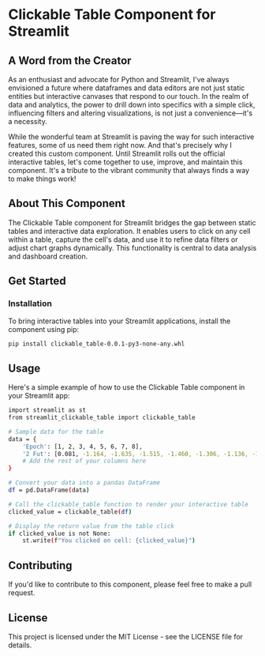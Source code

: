 # Clickable Table Component for Streamlit

## A Word from the Creator

As an enthusiast and advocate for Python and Streamlit, I've always envisioned a future where dataframes and data editors are not just static entities but interactive canvases that respond to our touch. In the realm of data and analytics, the power to drill down into specifics with a simple click, influencing filters and altering visualizations, is not just a convenience—it's a necessity.

While the wonderful team at Streamlit is paving the way for such interactive features, some of us need them right now. And that's precisely why I created this custom component. Until Streamlit rolls out the official interactive tables, let's come together to use, improve, and maintain this component. It's a tribute to the vibrant community that always finds a way to make things work!

## About This Component

The Clickable Table component for Streamlit bridges the gap between static tables and interactive data exploration. It enables users to click on any cell within a table, capture the cell's data, and use it to refine data filters or adjust chart graphs dynamically. This functionality is central to data analysis and dashboard creation.

## Get Started

### Installation

To bring interactive tables into your Streamlit applications, install the component using pip:

```bash
pip install clickable_table-0.0.1-py3-none-any.whl
```
##  Usage
Here's a simple example of how to use the Clickable Table component in your Streamlit app:

```bash
import streamlit as st
from streamlit_clickable_table import clickable_table

# Sample data for the table
data = {
    'Epoch': [1, 2, 3, 4, 5, 6, 7, 8],
    '2 Fut': [0.081, -1.164, -1.635, -1.515, -1.460, -1.306, -1.136, -1.222],
    # Add the rest of your columns here
}

# Convert your data into a pandas DataFrame
df = pd.DataFrame(data)

# Call the clickable_table function to render your interactive table
clicked_value = clickable_table(df)

# Display the return value from the table click
if clicked_value is not None:
    st.write(f"You clicked on cell: {clicked_value}")
```


## Contributing
If you'd like to contribute to this component, please feel free to make a pull request.

## License
This project is licensed under the MIT License - see the LICENSE file for details.